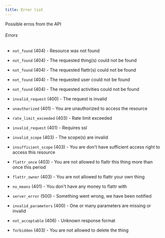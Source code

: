 ```yaml
---
title: Error list
---
```


Possible erros from the API

###### Errors

* `not_found` (404) - Resource was not found

* `not_found` (404) - The requested thing(s) could not be found

* `not_found` (404) - The requested flattr(s) could not be found

* `not_found` (404) - The requested user could not be found

* `not_found` (404) - The requested activities could not be found

* `invalid_request` (400) - The request is invalid

* `unauthorized` (401) - You are unauthorized to access the resource

* `rate_limit_exceeded` (403) - Rate limit exceeded

* `invalid_request` (401) - Requires ssl

* `invalid_scope` (403) - The scope(s) are invalid

* `insufficient_scope` (403) - You are don't have sufficient access right to access this resource

* `flattr_once` (403) - You are not allowed to flattr this thing more than once this period

* `flattr_owner` (403) - You are not allowed to flattr your own thing

* `no_means` (401) - You don't have any money to flattr with

* `server_error` (500) - Something went wrong, we have been notified

* `invalid_parameters` (400) - One or many parameters are missing or invalid

* `not_acceptable` (406) - Unknown response format

* `forbidden` (403) - You are not allowed to delete the thing


